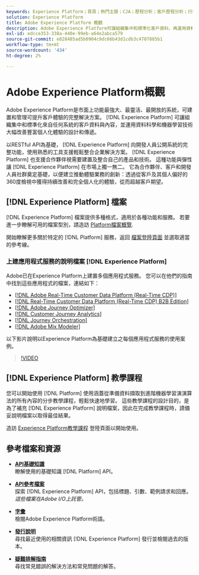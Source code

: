```yaml
---
keywords: Experience Platform；首頁；熱門主題；CJA；歷程分析；客戶歷程分析；行銷活動協調；協調；客戶歷程；歷程；歷程協調；功能；地區
solution: Experience Platform
title: Adobe Experience Platform 概觀
description: Adobe Experience Platform可讓組織集中和標準化客戶資料，再運用資料科學和機器學習技術大幅改善豐富個人化體驗的設計和傳遞。
exl-id: edcce353-338a-440e-99eb-a64e2abca579
source-git-commit: e828485ad5b0904c9dc66b43d1cdb3c4707885b1
workflow-type: tm+mt
source-wordcount: '434'
ht-degree: 2%

---
```


# Adobe Experience Platform概觀

Adobe Experience Platform是市面上功能最強大、最靈活、最開放的系統，可建置和管理可提升客戶體驗的完整解決方案。 [!DNL Experience Platform] 可讓組織集中和標準化來自任何系統的客戶資料與內容，並運用資料科學和機器學習技術大幅改善豐富個人化體驗的設計和傳遞。

以RESTful API為基礎， [!DNL Experience Platform] 向開發人員公開系統的完整功能，使用熟悉的工具支援輕鬆整合企業解決方案。 [!DNL Experience Platform] 也支援合作夥伴視需要建置及整合自己的產品和技術。 這種功能與彈性讓 [!DNL Experience Platform] 在市場上獨一無二。 它為合作夥伴、客戶和開發人員社群奠定基礎，以便建立推動體驗業務的創新：透過從客戶及其個人偏好的360度檢視中獲得持續改善和完全個人化的體驗，從而超越客戶期望。

<div id="recs-overview-body-wrapper-1">
    <div id="recs-overview-body-1"></div>
    <div id="recs-overview-body-2"></div>
    <div id="recs-overview-body-3"></div>
</div>
<div id="recs-overview-body-4"></div>
<div id="recs-overview-body-5"></div>
<div id="recs-overview-body-6"></div>

## [!DNL Experience Platform] 檔案

[!DNL Experience Platform] 檔案提供多種格式，適用於各種功能和服務。 若要進一步瞭解可用的檔案型別，請造訪 [Platform檔案概覽](documentation/overview.md).

開始瞭解更多關於特定的 [!DNL Platform] 服務，返回 [檔案登陸頁面](https://experienceleague.adobe.com/docs/experience-platform.html) 並選取適當的參考線。

### 上建應用程式服務的說明檔案 [!DNL Experience Platform]

Adobe已在Experience Platform上建置多個應用程式服務。 您可以在他們的指南中找到這些應用程式的檔案，連結如下：

* [[!DNL Adobe Real-Time Customer Data Platform (Real-Time CDP)]](../rtcdp/overview.md)
* [[!DNL Real-Time Customer Data Platform (Real-Time CDP) B2B Edition]](../rtcdp/b2b-overview.md)
* [[!DNL Adobe Journey Optimizer]](https://experienceleague.adobe.com/docs/journey-optimizer.html?lang=zh-Hant)
* [[!DNL Customer Journey Analytics]](https://experienceleague.adobe.com/docs/customer-journey-analytics.html?lang=zh-Hant)
* [[!DNL Journey Orchestration]](https://experienceleague.adobe.com/docs/journey-orchestration.html)
* [[!DNL Adobe Mix Modeler]](https://experienceleague.adobe.com/docs/mix-modeler/using/overview.html?lang=en)

以下影片說明以Experience Platform為基礎建立之每個應用程式服務的使用案例。

>[!VIDEO](https://video.tv.adobe.com/v/32554/?learn=on)

## [!DNL Experience Platform] 教學課程

您可以開始使用 [!DNL Platform] 使用涵蓋從準備資料擷取到進階機器學習演演算法的所有內容的分步教學課程，輕鬆快速地學習。 這些教學課程的設計目的，是為了補充 [!DNL Experience Platform] 說明檔案，因此在完成教學課程時，請備妥說明檔案以取得最佳結果。

造訪 [Experience Platform教學課程](https://www.adobe.com/go/platform-tutorials-home-en) 登陸頁面以開始使用。

## 參考檔案和資源

* [**API基礎知識**](api-fundamentals.md)\
  瞭解使用的基礎知識 [!DNL Platform] API。

* [**API參考檔案**](https://www.adobe.com/go/platform-api-reference-en)\
  探索 [!DNL Experience Platform] API，包括標題、引數、範例請求和回應。<br/>*這些檔案在Adobe I/O上託管。*

* [**字彙**](glossary.md)\
  檢閱Adobe Experience Platform術語。

* [**發行說明**](https://experienceleague.adobe.com/en/docs/experience-platform/release-notes/latest)\
  尋找最近使用的相關資訊 [!DNL Experience Platform] 發行並檢閱過去的版本。

* [**疑難排解指南**](troubleshooting.md)\
  尋找常見錯誤的解決方法和常見問題的解答。
